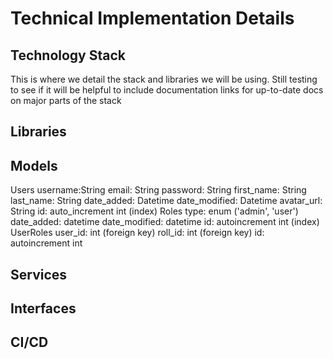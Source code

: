 # Technical Implementation Details

## Technology Stack
This is where we detail the stack and libraries we will be using. Still testing to see if it will be helpful to include documentation links for up-to-date docs on major parts of the stack

## Libraries

## Models

Users
    username:String
    email: String
    password: String
    first_name: String
    last_name: String
    date_added: Datetime
    date_modified: Datetime
    avatar_url: String
    id: auto_increment int (index)
Roles
    type: enum ('admin', 'user')
    date_added: datetime
    date_modified: datetime
    id: autoincrement int (index)
UserRoles
    user_id: int (foreign key)
    roll_id: int (foreign key)
    id: autoincrement int

## Services

## Interfaces

## CI/CD